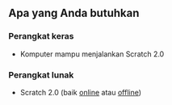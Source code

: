 ## Apa yang Anda butuhkan

### Perangkat keras

+ Komputer mampu menjalankan Scratch 2.0

### Perangkat lunak

+ Scratch 2.0 (baik [online](https://scratch.mit.edu/projects/editor/) atau [offline](https://scratch.mit.edu/scratch2download/))